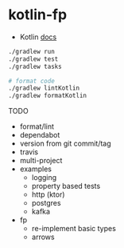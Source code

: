 # kotlin-fp

* Kotlin [docs](https://kotlinlang.org)

```bash
./gradlew run
./gradlew test
./gradlew tasks

# format code
./gradlew lintKotlin
./gradlew formatKotlin
```

TODO
* format/lint
* dependabot
* version from git commit/tag
* travis
* multi-project
* examples
    - logging
    - property based tests
    - http (ktor)
    - postgres
    - kafka
* fp
    - re-implement basic types
    - arrows
